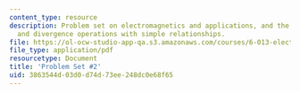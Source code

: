```yaml
---
content_type: resource
description: Problem set on electromagnetics and applications, and the gradient, curl,
  and divergence operations with simple relationships.
file: https://ol-ocw-studio-app-qa.s3.amazonaws.com/courses/6-013-electromagnetics-and-applications-fall-2005/3863544d03d0d74d73ee248dc0e68f65_ps2.pdf
file_type: application/pdf
resourcetype: Document
title: 'Problem Set #2'
uid: 3863544d-03d0-d74d-73ee-248dc0e68f65
---
```

